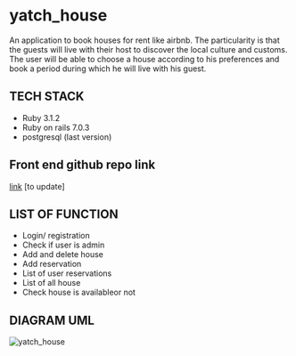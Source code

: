 # yatch_house
An application to book houses for rent like airbnb. The particularity is that the guests will live with their host to discover the local culture and customs. The user will be able to choose a house according to his preferences and book a period during which he will live with his guest.

## TECH STACK
- Ruby 3.1.2
- Ruby on rails 7.0.3
- postgresql (last version)

## Front end github repo link
[link]() [to update]

## LIST OF FUNCTION
- Login/ registration
- Check if user is admin
- Add and delete house
- Add reservation
- List of user reservations
- List of all house 
- Check house is availableor not

## DIAGRAM UML

![yatch_house](https://user-images.githubusercontent.com/67879818/190388452-17991efb-e10e-44db-8398-20765877aae1.png)

